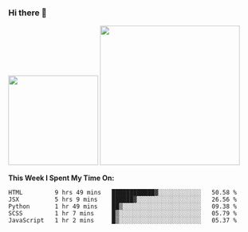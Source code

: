 ### Hi there 👋

<!--
**nestor22/nestor22** is a ✨ _special_ ✨ repository because its `README.md` (this file) appears on your GitHub profile.

Here are some ideas to get you started:

- 🔭 I’m currently working on ...
- 🌱 I’m currently learning ...
- 👯 I’m looking to collaborate on ...
- 🤔 I’m looking for help with ...
- 💬 Ask me about ...
- 📫 How to reach me: ...
- 😄 Pronouns: ...
- ⚡ Fun fact: ...
-->


<img height="180em" src="https://github-readme-stats.vercel.app/api?username=nestor22&show_icons=true&hide_border=true&&count_private=true&include_all_commits=true&theme=radical" />
<img height="280em" src="https://github-readme-stats.vercel.app/api/top-langs/?username=nestor22&layout=compact)](https://github.com/nestor22/github-readme-stats&theme=radical"  />



**This Week I Spent My Time On:**
<!--START_SECTION:waka-->
```text
HTML         9 hrs 49 mins   ████████████▓░░░░░░░░░░░░   50.58 % 
JSX          5 hrs 9 mins    ██████▓░░░░░░░░░░░░░░░░░░   26.56 % 
Python       1 hr 49 mins    ██▒░░░░░░░░░░░░░░░░░░░░░░   09.38 % 
SCSS         1 hr 7 mins     █▒░░░░░░░░░░░░░░░░░░░░░░░   05.79 % 
JavaScript   1 hr 2 mins     █▒░░░░░░░░░░░░░░░░░░░░░░░   05.37 % 
```
<!--END_SECTION:waka-->


